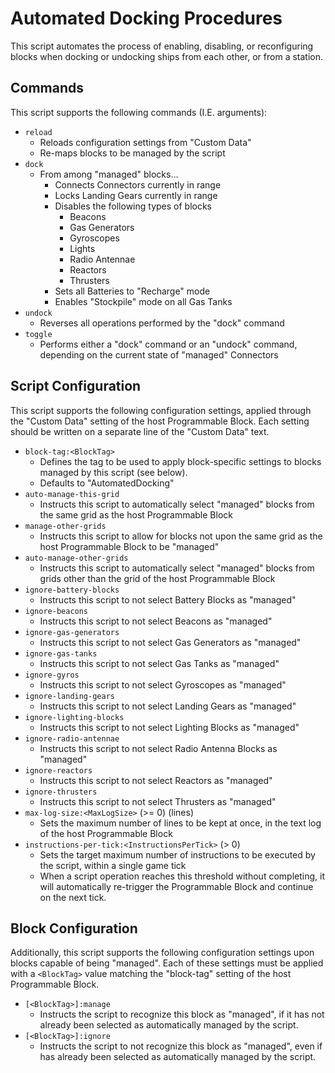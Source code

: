 # Automated Docking Procedures

This script automates the process of enabling, disabling, or reconfiguring blocks when docking or undocking ships from each other, or from a station.

## Commands

This script supports the following commands (I.E. arguments):

- `reload`
  - Reloads configuration settings from "Custom Data"
  - Re-maps blocks to be managed by the script
- `dock`
  - From among "managed" blocks...
    - Connects Connectors currently in range
    - Locks Landing Gears currently in range
    - Disables the following types of blocks
      - Beacons
      - Gas Generators
      - Gyroscopes
      - Lights
      - Radio Antennae
      - Reactors
      - Thrusters
    - Sets all Batteries to "Recharge" mode
    - Enables "Stockpile" mode on all Gas Tanks
- `undock`
  - Reverses all operations performed by the "dock" command
- `toggle`
  - Performs either a "dock" command or an "undock" command, depending on the current state of "managed" Connectors
 
 ## Script Configuration
 
 This script supports the following configuration settings, applied through the "Custom Data" setting of the host Programmable Block. Each setting should be written on a separate line of the "Custom Data" text.
 
- `block-tag:<BlockTag>`
  - Defines the tag to be used to apply block-specific settings to blocks managed by this script (see below).
  - Defaults to "AutomatedDocking"
- `auto-manage-this-grid`
  - Instructs this script to automatically select "managed" blocks from the same grid as the host Programmable Block
- `manage-other-grids`
  - Instructs this script to allow for blocks not upon the same grid as the host Programmable Block to be "managed"
- `auto-manage-other-grids`
  - Instructs this script to automatically select "managed" blocks from grids other than the grid of the host Programmable Block
- `ignore-battery-blocks`
  - Instructs this script to not select Battery Blocks as "managed"
- `ignore-beacons`
  - Instructs this script to not select Beacons as "managed"
- `ignore-gas-generators`
  - Instructs this script to not select Gas Generators as "managed"
- `ignore-gas-tanks`
  - Instructs this script to not select Gas Tanks as "managed"
- `ignore-gyros`
  - Instructs this script to not select Gyroscopes as "managed"
- `ignore-landing-gears`
  - Instructs this script to not select Landing Gears as "managed"
- `ignore-lighting-blocks`
  - Instructs this script to not select Lighting Blocks as "managed"
- `ignore-radio-antennae`
  - Instructs this script to not select Radio Antenna Blocks as "managed"
- `ignore-reactors`
  - Instructs this script to not select Reactors as "managed"
- `ignore-thrusters`
  - Instructs this script to not select Thrusters as "managed"
- `max-log-size:<MaxLogSize>` (>= 0) (lines)
  - Sets the maximum number of lines to be kept at once, in the text log of the host Programmable Block
- `instructions-per-tick:<InstructionsPerTick>` (> 0)
  - Sets the target maximum number of instructions to be executed by the script, within a single game tick
  - When a script operation reaches this threshold without completing, it will automatically re-trigger the Programmable Block and continue on the next tick.

## Block Configuration

Additionally, this script supports the following configuration settings upon blocks capable of being "managed". Each of these settings must be applied with a `<BlockTag>` value matching the "block-tag" setting of the host Programmable Block.

- `[<BlockTag>]:manage`
  - Instructs the script to recognize this block as "managed", if it has not already been selected as automatically managed by the script.
- `[<BlockTag>]:ignore`
  - Instructs the script to not recognize this block as "managed", even if has already been selected as automatically managed by the script.
